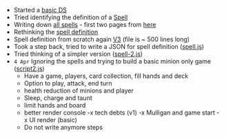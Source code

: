 - Started a [basic DS](script.js)
- Tried identifying the definition of a [Spell](spell.md)
- Writing down [all spells](all_spells.md) - first two pages from [here](https://www.gosugamers.net/hearthstone/cards?viewMode=0&name=&textMode=0&manaMin=&manaMax=&attackMin=&attackMax=&healthMin=&healthMax=&mechanicsMode=0&version=&type=0&race=&filter=Filter)
- Rethinking the [spell definition](spell-v2.md)
- Spell definition from scratch again [V3](spell-v3.md) (file is ~ 500 lines long)
- Took a step back, tried to write a JSON for spell definition ([spell.js](spell.js))
- Tried thinking of a simpler version ([spell-2.js](spell-2.js))
- `4 Apr` Ignoring the spells and trying to build a basic minion only game ([script2.js](script2.js))
  - Have a game, players, card collection, fill hands and deck
  - Option to play, attack, end turn
  - health reduction of minions and player
  - Sleep, charge and taunt
  - limit hands and board
  - better render console
  -x tech debts (v1)
  -x Mulligan and game start
  -x UI render (basic)
  - Do not write anymore steps

